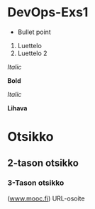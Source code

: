 # DevOps-Exs1
* Bullet point
1. Luettelo
2. Luettelo 2

_Italic_

__Bold__

*Italic*

**Lihava**

# Otsikko
## 2-tason otsikko
### 3-Tason otsikko
(www.mooc.fi) URL-osoite
